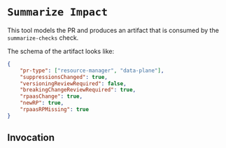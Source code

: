 # `Summarize Impact`

This tool models the PR and produces an artifact that is consumed by the `summarize-checks` check.

The schema of the artifact looks like:

```json
{
    "pr-type": ["resource-manager", "data-plane"],
    "suppressionsChanged": true,
    "versioningReviewRequired": false,
    "breakingChangeReviewRequired": true,
    "rpaasChange": true,
    "newRP": true,
    "rpaasRPMissing": true
}
```

## Invocation

